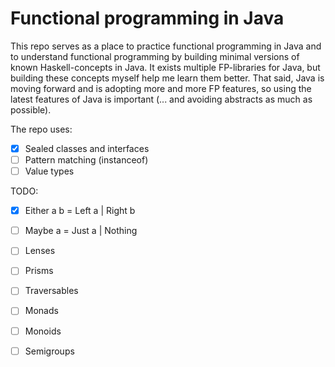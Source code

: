 # Functional programming in Java

This repo serves as a place to practice functional programming in Java and to understand functional programming by building minimal versions of known Haskell-concepts in Java. It exists multiple FP-libraries for Java, but building these concepts myself help me learn them better. That said, Java is moving forward and is adopting more and more FP features, so using the latest features of Java is important (... and avoiding abstracts as much as possible).

The repo uses:

- [x] Sealed classes and interfaces
- [ ] Pattern matching (instanceof)
- [ ] Value types

TODO:  
- [x] Either a b = Left a | Right b  
- [ ] Maybe a = Just a | Nothing  
- [ ] Lenses  
- [ ] Prisms  
- [ ] Traversables  
- [ ] Monads  
- [ ] Monoids  
- [ ] Semigroups  

